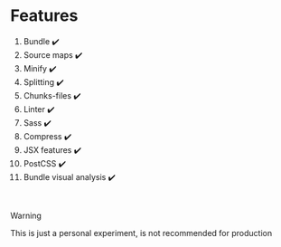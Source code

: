# Features

1. Bundle ✔️
2. Source maps ✔️
3. Minify ✔️
4. Splitting ✔️
5. Chunks-files ✔️
6. Linter ✔️
7. Sass ✔️
8. Compress ✔️
9. JSX features ✔️
10. PostCSS ✔️
11. Bundle visual analysis ✔️

&nbsp;
>[!WARNING]
> Τhis is just a personal experiment, is not recommended for production